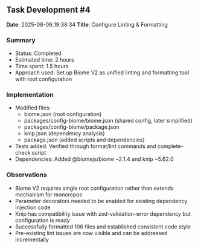 ## Task Development #4
**Date**: 2025-08-09_19:38:34
**Title**: Configure Linting & Formatting

### Summary
- Status: Completed
- Estimated time: 2 hours
- Time spent: 1.5 hours
- Approach used: Set up Biome V2 as unified linting and formatting tool with root configuration

### Implementation
- Modified files: 
  - biome.json (root configuration)
  - packages/config-biome/biome.json (shared config, later simplified)
  - packages/config-biome/package.json
  - knip.json (dependency analysis)
  - package.json (added scripts and dependencies)
- Tests added: Verified through format/lint commands and complete-check script
- Dependencies: Added @biomejs/biome ~2.1.4 and knip ~5.62.0

### Observations
- Biome V2 requires single root configuration rather than extends mechanism for monorepos
- Parameter decorators needed to be enabled for existing dependency injection code
- Knip has compatibility issue with zod-validation-error dependency but configuration is ready
- Successfully formatted 106 files and established consistent code style
- Pre-existing lint issues are now visible and can be addressed incrementally